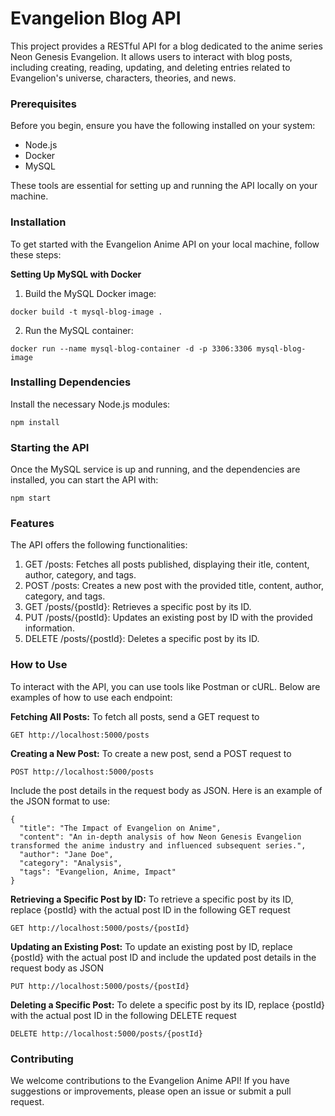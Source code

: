 # Evangelion Blog API
This project provides a RESTful API for a blog dedicated to the anime series Neon Genesis Evangelion. It allows users to interact with blog posts, including creating, reading, updating, and deleting entries related to Evangelion's universe, characters, theories, and news.

### Prerequisites
Before you begin, ensure you have the following installed on your system:
- Node.js
- Docker
- MySQL

These tools are essential for setting up and running the API locally on your machine.

### Installation
To get started with the Evangelion Anime API on your local machine, follow these steps:

**Setting Up MySQL with Docker**
1. Build the MySQL Docker image:
```
docker build -t mysql-blog-image . 
```

2. Run the MySQL container:
```
docker run --name mysql-blog-container -d -p 3306:3306 mysql-blog-image
```

### Installing Dependencies
Install the necessary Node.js modules:
```
npm install
```
### Starting the API
Once the MySQL service is up and running, and the dependencies are installed, you can start the API with:
```
npm start
```

### Features
The API offers the following functionalities:

1. GET /posts: Fetches all posts published, displaying their  itle, content, author, category, and tags.
2. POST /posts: Creates a new post with the provided title, content, author, category, and tags.
3. GET /posts/{postId}: Retrieves a specific post by its ID.
4. PUT /posts/{postId}: Updates an existing post by ID with the provided information.
5. DELETE /posts/{postId}: Deletes a specific post by its ID.

### How to Use
To interact with the API, you can use tools like Postman or cURL. Below are examples of how to use each endpoint:

**Fetching All Posts:**
To fetch all posts, send a GET request to
```
GET http://localhost:5000/posts
```

**Creating a New Post:**
To create a new post, send a POST request to
```
POST http://localhost:5000/posts
```

Include the post details in the request body as JSON. Here is an example of the JSON format to use:

```
{
  "title": "The Impact of Evangelion on Anime",
  "content": "An in-depth analysis of how Neon Genesis Evangelion transformed the anime industry and influenced subsequent series.",
  "author": "Jane Doe",
  "category": "Analysis",
  "tags": "Evangelion, Anime, Impact"
}
```
**Retrieving a Specific Post by ID:**
To retrieve a specific post by its ID, replace {postId} with the actual post ID in the following GET request
```
GET http://localhost:5000/posts/{postId}
```
**Updating an Existing Post:**
To update an existing post by ID, replace {postId} with the actual post ID and include the updated post details in the request body as JSON
```
PUT http://localhost:5000/posts/{postId}
```
**Deleting a Specific Post:**
To delete a specific post by its ID, replace {postId} with the actual post ID in the following DELETE request
```
DELETE http://localhost:5000/posts/{postId}
```
### Contributing
We welcome contributions to the Evangelion Anime API! If you have suggestions or improvements, please open an issue or submit a pull request.
